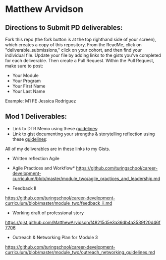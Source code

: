 # Matthew Arvidson

## Directions to Submit PD deliverables:
Fork this repo (the fork button is at the top righthand side of your screen), which creates a copy of this repository. From the ReadMe, click on "deliverable_submissions," click on your cohort, and then find your individual file. Update your file by adding links to the gists you've completed for each deliverable. Then create a Pull Request. Within the Pull Request, make sure to post:

* Your Module
* Your Program
* Your First Name
* Your Last Name

Example: M1 FE Jessica Rodriguez

## Mod 1 Deliverables:
* Link to DTR Memo using these [guidelines](https://github.com/turingschool/career-development-curriculum/blob/master/module_one/dtr_guidelines_memo.md):
* Link to gist documenting your strengths & storytelling reflection using these [guidelines](https://github.com/turingschool/career-development-curriculum/blob/master/module_one/strengths_storytelling_reflection.md):



All of my deliverables are in these links to my Gists.

* Written reflection Agile

* Agile Practices and Workflow*
https://github.com/turingschool/career-development-curriculum/blob/master/module_two/agile_practices_and_leadership.md

* Feedback II
 
https://github.com/turingschool/career-development-curriculum/blob/master/module_two/feedback_ii.md


* Working draft of professional story

https://gist.github.com/MatthewArvidson/f48215d5e3a36db4a3539f20d46f7706

* Outreach & Networking Plan for Module 3

https://github.com/turingschool/career-development-curriculum/blob/master/module_two/outreach_networking_guidelines.md